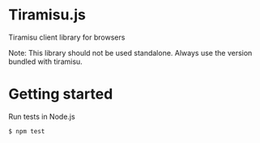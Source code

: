 # Tiramisu.js

Tiramisu client library for browsers

Note: This library should not be used standalone. Always use the version bundled with tiramisu.

# Getting started

  Run tests in Node.js

    $ npm test
